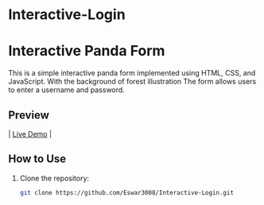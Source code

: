 # Interactive-Login

# Interactive Panda Form

This is a simple interactive panda form implemented using HTML, CSS, and JavaScript. With the background of forest illustration
The form allows users to enter a username and password.

## Preview

| [Live Demo](https://eswar3008.github.io/Interactive-Login/)  |


## How to Use

1. Clone the repository:

   ```bash
   git clone https://github.com/Eswar3008/Interactive-Login.git
